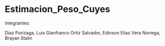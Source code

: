 # Estimacion_Peso_Cuyes

Integrantes:

Diaz Purizaga, Luis Gianfranco
Ortiz Salvador, Edinson Elias
Vera Noriega, Brayan Stalin

